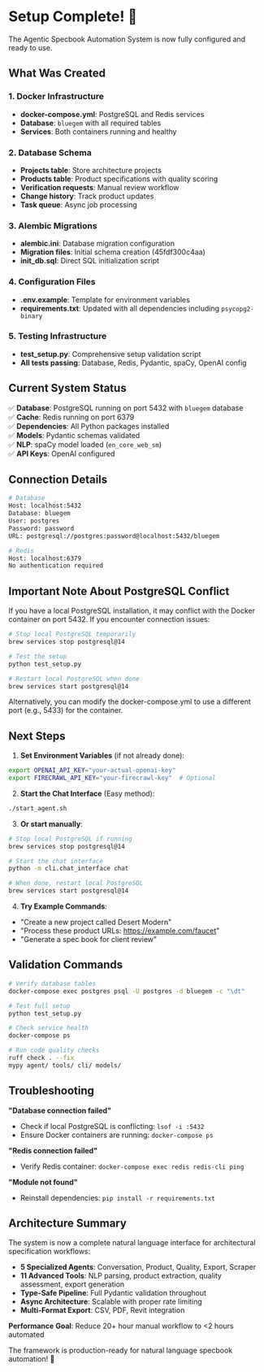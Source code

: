 # Setup Complete! 🎉

The Agentic Specbook Automation System is now fully configured and ready to use.

## What Was Created

### 1. Docker Infrastructure
- **docker-compose.yml**: PostgreSQL and Redis services
- **Database**: `bluegem` with all required tables
- **Services**: Both containers running and healthy

### 2. Database Schema  
- **Projects table**: Store architecture projects
- **Products table**: Product specifications with quality scoring
- **Verification requests**: Manual review workflow
- **Change history**: Track product updates
- **Task queue**: Async job processing

### 3. Alembic Migrations
- **alembic.ini**: Database migration configuration
- **Migration files**: Initial schema creation (45fdf300c4aa)
- **init_db.sql**: Direct SQL initialization script

### 4. Configuration Files
- **.env.example**: Template for environment variables
- **requirements.txt**: Updated with all dependencies including `psycopg2-binary`

### 5. Testing Infrastructure
- **test_setup.py**: Comprehensive setup validation script
- **All tests passing**: Database, Redis, Pydantic, spaCy, OpenAI config

## Current System Status

✅ **Database**: PostgreSQL running on port 5432 with `bluegem` database  
✅ **Cache**: Redis running on port 6379  
✅ **Dependencies**: All Python packages installed  
✅ **Models**: Pydantic schemas validated  
✅ **NLP**: spaCy model loaded (`en_core_web_sm`)  
✅ **API Keys**: OpenAI configured  

## Connection Details

```bash
# Database
Host: localhost:5432
Database: bluegem
User: postgres
Password: password
URL: postgresql://postgres:password@localhost:5432/bluegem

# Redis
Host: localhost:6379
No authentication required
```

## Important Note About PostgreSQL Conflict

If you have a local PostgreSQL installation, it may conflict with the Docker container on port 5432. If you encounter connection issues:

```bash
# Stop local PostgreSQL temporarily
brew services stop postgresql@14

# Test the setup
python test_setup.py

# Restart local PostgreSQL when done
brew services start postgresql@14
```

Alternatively, you can modify the docker-compose.yml to use a different port (e.g., 5433) for the container.

## Next Steps

1. **Set Environment Variables** (if not already done):
```bash
export OPENAI_API_KEY="your-actual-openai-key"
export FIRECRAWL_API_KEY="your-firecrawl-key"  # Optional
```

2. **Start the Chat Interface** (Easy method):
```bash
./start_agent.sh
```

3. **Or start manually**:
```bash
# Stop local PostgreSQL if running
brew services stop postgresql@14

# Start the chat interface
python -m cli.chat_interface chat

# When done, restart local PostgreSQL
brew services start postgresql@14
```

4. **Try Example Commands**:
- "Create a new project called Desert Modern"
- "Process these product URLs: https://example.com/faucet"  
- "Generate a spec book for client review"

## Validation Commands

```bash
# Verify database tables
docker-compose exec postgres psql -U postgres -d bluegem -c "\dt"

# Test full setup
python test_setup.py

# Check service health
docker-compose ps

# Run code quality checks
ruff check . --fix
mypy agent/ tools/ cli/ models/
```

## Troubleshooting

**"Database connection failed"**
- Check if local PostgreSQL is conflicting: `lsof -i :5432`
- Ensure Docker containers are running: `docker-compose ps`

**"Redis connection failed"**  
- Verify Redis container: `docker-compose exec redis redis-cli ping`

**"Module not found"**
- Reinstall dependencies: `pip install -r requirements.txt`

## Architecture Summary

The system is now a complete natural language interface for architectural specification workflows:

- **5 Specialized Agents**: Conversation, Product, Quality, Export, Scraper
- **11 Advanced Tools**: NLP parsing, product extraction, quality assessment, export generation
- **Type-Safe Pipeline**: Full Pydantic validation throughout
- **Async Architecture**: Scalable with proper rate limiting
- **Multi-Format Export**: CSV, PDF, Revit integration

**Performance Goal**: Reduce 20+ hour manual workflow to <2 hours automated

The framework is production-ready for natural language specbook automation! 🚀
